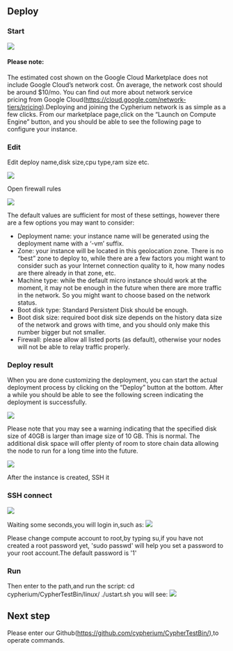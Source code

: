 ## Deploy
### Start
![](./GCP/start.png)
#### Please note:   
The estimated cost shown on the Google Cloud Marketplace does not include Google Cloud’s network cost. On average, the network cost should
be around $10/mo. You can find out more about network service pricing from Google Cloud(https://cloud.google.com/network-tiers/pricing).Deploying and joining the Cypherium network is as simple as a
few clicks. From our marketplace page,click on the “Launch on Compute Engine” button, and you should be able to see the following page to configure your
instance.
### Edit
Edit deploy name,disk size,cpu type,ram size etc.

![](./GCP/name.png)

Open firewall rules

![](./GCP/firewall.png)

The default values are sufficient for most of these settings, however there are a few options you may want to consider:
*  Deployment name: your instance name will be generated using the deployment name with a ‘-vm’ suffix.
*  Zone: your instance will be located in this geolocation zone. There is no “best” zone to deploy to, while there are a few factors you might want to consider
    such as your Internet connection quality to it, how many nodes are there already
    in that zone, etc.
*  Machine type: while the default micro instance should work at the moment, it may not be enough in the future when there are more traffic in the network.
    So you might want to choose based on the network status.
*  Boot disk type: Standard Persistent Disk should be enough.
*  Boot disk size: required boot disk size depends on the history data size of the network and grows with time, and you should only make this number bigger
    but not smaller.
*  Firewall: please allow all listed ports (as default), otherwise your nodes will not be able to relay traffic properly.
### Deploy result
When you are done customizing the deployment, you can start the actual deployment process by clicking on the “Deploy” button at the bottom. After a while
you should be able to see the following screen indicating the deployment is successfully.

![](./GCP/success.png)

Please note that you may see a warning indicating that the specified disk size of 40GB is larger than image size of 10 GB. This is normal. The additional
disk space will offer plenty of room to store chain data allowing the node to run for a
long time into the future.

![](./GCP/warn.png)

After the instance is created, SSH it

### SSH connect
![](./GCP/ssh.png)

Waiting some seconds,you will login in,such as:
![](./GCP/root.png)

Please change compute account to root,by typing su,if you have not created a root password yet, 'sudo passwd' will help you set a password to your root
account.The default password is '1'
### Run
Then enter to the path,and run the script:
cd cypherium/CypherTestBin/linux/
./ustart.sh
you will see:
![](./GCP/run.png)

## Next step
Please enter our Github(https://github.com/cypherium/CypherTestBin/),to operate commands.
